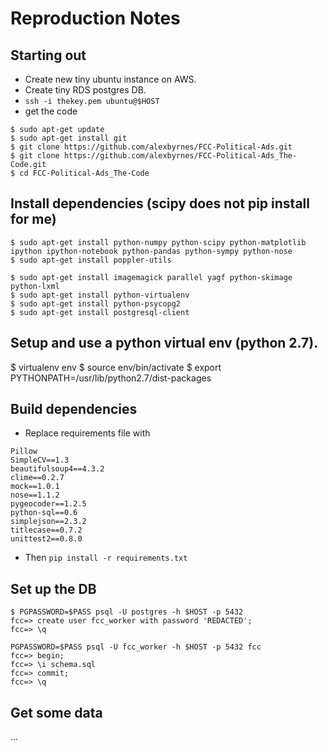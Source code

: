 # Reproduction Notes

## Starting out
* Create new tiny ubuntu instance on AWS.
* Create tiny RDS postgres DB.
* `ssh -i thekey.pem ubuntu@$HOST`
* get the code
```
$ sudo apt-get update
$ sudo apt-get install git
$ git clone https://github.com/alexbyrnes/FCC-Political-Ads.git
$ git clone https://github.com/alexbyrnes/FCC-Political-Ads_The-Code.git
$ cd FCC-Political-Ads_The-Code
```

## Install dependencies (scipy does not pip install for me)
```
$ sudo apt-get install python-numpy python-scipy python-matplotlib ipython ipython-notebook python-pandas python-sympy python-nose
$ sudo apt-get install poppler-utils

$ sudo apt-get install imagemagick parallel yagf python-skimage python-lxml
$ sudo apt-get install python-virtualenv
$ sudo apt-get install python-psycopg2
$ sudo apt-get install postgresql-client
```

## Setup and use a python virtual env (python 2.7). 
$ virtualenv env
$ source env/bin/activate
$ export PYTHONPATH=/usr/lib/python2.7/dist-packages

## Build dependencies
* Replace requirements file with
```
Pillow
SimpleCV==1.3
beautifulsoup4==4.3.2
clime==0.2.7
mock==1.0.1
nose==1.1.2
pygeocoder==1.2.5
python-sql==0.6
simplejson==2.3.2
titlecase==0.7.2
unittest2==0.8.0
```
* Then `pip install -r requirements.txt`

## Set up the DB
```
$ PGPASSWORD=$PASS psql -U postgres -h $HOST -p 5432
fcc=> create user fcc_worker with password 'REDACTED';
fcc=> \q
```
```
PGPASSWORD=$PASS psql -U fcc_worker -h $HOST -p 5432 fcc
fcc=> begin;
fcc=> \i schema.sql 
fcc=> commit;
fcc=> \q
```

## Get some data
...

